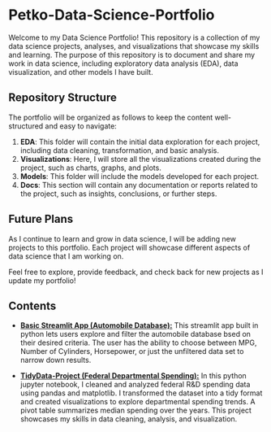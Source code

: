 # Petko-Data-Science-Portfolio

Welcome to my Data Science Portfolio! This repository is a collection of my data science projects, analyses, and visualizations that showcase my skills and learning. The purpose of this repository is to document and share my work in data science, including exploratory data analysis (EDA), data visualization, and other models I have built.

## Repository Structure

The portfolio will be organized as follows to keep the content well-structured and easy to navigate:

1. **EDA**: This folder will contain the initial data exploration for each project, including data cleaning, transformation, and basic analysis.
2. **Visualizations**: Here, I will store all the visualizations created during the project, such as charts, graphs, and plots.
3. **Models**: This folder will include the models developed for each project.
4. **Docs**: This section will contain any documentation or reports related to the project, such as insights, conclusions, or further steps.

## Future Plans

As I continue to learn and grow in data science, I will be adding new projects to this portfolio. Each project will showcase different aspects of data science that I am working on.

Feel free to explore, provide feedback, and check back for new projects as I update my portfolio!


## Contents
- [**Basic Streamlit App (Automobile Database):**](https://github.com/zpetko63/Petko-Data-Science-Portfolio/tree/main/basic_streamlit_app) This streamlit app built in python lets users explore and filter the automobile database bsed on their desired criteria. The user has the ability to choose between MPG, Number of Cylinders, Horsepower, or just the unfiltered data set to narrow down results.
  
- [**TidyData-Project (Federal Departmental Spending):**](https://github.com/zpetko63/Petko-Data-Science-Portfolio/tree/main/TidyData-Project) In this python jupyter notebook, I cleaned and analyzed federal R&D spending data using pandas and matplotlib. I transformed the dataset into a tidy format and created visualizations to explore departmental spending trends. A pivot table summarizes median spending over the years. This project showcases my skills in data cleaning, analysis, and visualization.
